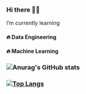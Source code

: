 ### Hi there 👋🤗

I’m currently learning 

#### 🔥 Data Engineering 
#### 🔥 Machine Learning

### ![Anurag's GitHub stats](https://github-readme-stats.vercel.app/api?username=richeberry&show_icons=true&theme=radical)

### [![Top Langs](https://github-readme-stats.vercel.app/api/top-langs/?username=richeberry)](https://github.com/richeberry/github-readme-stats)



<!--
**richeberry/richeberry** is a ✨ _special_ ✨ repository because its `README.md` (this file) appears on your GitHub profile.


Here are some ideas to get you started:

- 🔭 I’m currently working on ...
- 🌱 I’m currently learning ...
- 👯 I’m looking to collaborate on ...
- 🤔 I’m looking for help with ...
- 💬 Ask me about ...
- 📫 How to reach me: ...
- 😄 Pronouns: ...
- ⚡ Fun fact: ...
-->
